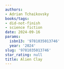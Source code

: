 ```yaml
---
authors:
- Adrian Tchaikovsky
books/tags:
- did-not-finish
- science fiction
date: 2024-09-16
params:
  isbn13: '9781035013746'
  year: '2024'
slug: '9781035013746'
star_rating: null
title: Alien Clay
---
```



<!--more-->